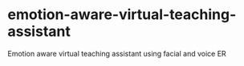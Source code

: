 # emotion-aware-virtual-teaching-assistant
Emotion aware virtual teaching assistant using facial and voice ER
